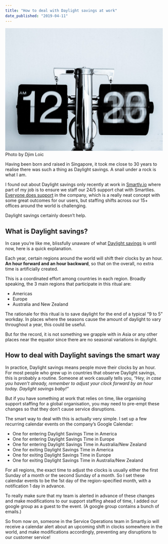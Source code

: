 ```yaml
---
title: "How to deal with Daylight savings at work"
date_published: "2019-04-11"
---
```


![how to deal with daylight savings at work nick ang](images/how-to-deal-with-daylight-savings-at-work-nick-ang-1024x798.jpg) Photo by Djim Loic

Having been born and raised in Singapore, it took me close to 30 years to realise there was such a thing as Daylight savings. A snail under a rock is what I am.

I found out about Daylight savings only recently at work in [Smartly.io](http://smartly.io/) where part of my job is to ensure we staff our 24/5 support chat with Smartlies. [Everyone does support](https://www.smartly.io/blog/how-we-do-support-at-smartly.io) in the company, which is a really neat concept with some great outcomes for our users, but staffing shifts across our 15+ offices around the world is challenging.

Daylight savings certainly doesn’t help.

## What is Daylight savings?

In case you’re like me, blissfully unaware of what [Daylight savings](https://en.wikipedia.org/wiki/Daylight_saving_time) is until now, here is a quick explanation.

Each year, certain regions around the world will shift their clocks by an hour. **An hour forward and an hour backward**, so that on the overall, no extra time is artificially created.

This is a coordinated effort among countries in each region. Broadly speaking, the 3 main regions that participate in this ritual are:

- Americas
- Europe
- Australia and New Zealand

The rationale for this ritual is to save daylight for the end of a typical “9 to 5” workday. In places where the seasons cause the amount of daylight to vary throughout a year, this could be useful.

But for the record, it is not something we grapple with in Asia or any other places near the equator since there are no seasonal variations in daylight.

## How to deal with Daylight savings the smart way

In practice, Daylight savings means people move their clocks by an hour. For most people who grew up in countries that observe Daylight savings, this is probably a routine. Someone at work casually tells you, _“Hey, in case you haven’t already, remember to adjust your clock forward by an hour today. Daylight savings baby!”_

But if you have something at work that relies on time, like organising support staffing for a global organisation, you may need to pre-empt these changes so that they don’t cause service disruptions.

The smart way to deal with this is actually very simple. I set up a few recurring calendar events on the company’s Google Calendar:

- One for entering Daylight Savings Time in America
- One for entering Daylight Savings Time in Europe
- One for entering Daylight Savings Time in Australia/New Zealand
- One for exiting Daylight Savings Time in America
- One for exiting Daylight Savings Time in Europe
- One for exiting Daylight Savings Time in Australia/New Zealand

For all regions, the exact time to adjust the clocks is usually either the first Sunday of a month or the second Sunday of a month. So I set these calendar events to be the 1st day of the region-specified month, with a notification 1 day in advance.

To really make sure that my team is alerted in advance of these changes and make modifications to our support staffing ahead of time, I added our google group as a guest to the event. (A google group contains a bunch of emails.)

So from now on, someone in the Service Operations team in Smartly.io will receive a calendar alert about an upcoming shift in clocks somewhere in the world, and make modifications accordingly, preventing any disruptions to our customer service!
